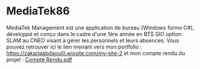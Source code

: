 # MediaTek86
MediaTek Management est une application de bureau (Windows forms C#), développé et conçu dans le cadre d'une 1ère année en BTS SIO option SLAM au CNED visant à gérer les personnels et leurs absences. Vous pouvez retrouver ici le lien menant vers mon portfolio : https://zakariaabdaoui0.wixsite.com/my-site-2
et mon compte rendu du projet : [Compte Rendu.pdf](https://github.com/WebProducerFr/MediaTek86/files/8824689/Compte.Rendu.pdf)

